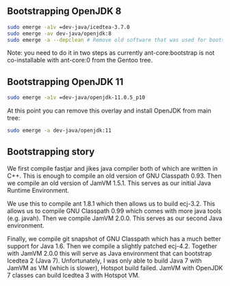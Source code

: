 ## Bootstrapping OpenJDK 8

```sh
sudo emerge -a1v =dev-java/icedtea-3.7.0
sudo emerge -av dev-java/openjdk:8
sudo emerge -a --depclean # Remove old software that was used for bootstrapping
```

Note: you need to do it in two steps as currently ant-core:bootstrap is not co-installable
with ant-core:0 from the Gentoo tree.

## Bootstrapping OpenJDK 11
```sh
sudo emerge -a1v =dev-java/openjdk-11.0.5_p10
```
At this point you can remove this overlay and install OpenJDK from main tree:
```sh
sudo emerge -a dev-java/openjdk:11
```

## Bootstrapping story

We first compile fastjar and jikes java compiler both of which are written in C++.
This is enough to compile an old version of GNU Classpath 0.93. Then we compile an old
version of JamVM 1.5.1. This serves as our initial Java Runtime Environment.

We use this to compile ant 1.8.1 which then allows us to build ecj-3.2. This allows us
to compile GNU Classpath 0.99 which comes with more java tools (e.g. javah). Then we
compile JamVM 2.0.0. This serves as our second Java environment.

Finally, we compile git snapshot of GNU Classpath which has a much better support for Java 1.6.
Then we compile a slightly patched ecj-4.2. Together with JamVM 2.0.0 this will serve as
Java environment that can bootstrap Icedtea 2 (Java 7). Unfortunately, I was only able to build
Java 7 with JamVM as VM (which is slower), Hotspot build failed. JamVM with OpenJDK 7 classes
can build Icedtea 3 with Hotspot VM.
